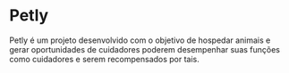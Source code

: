 # Petly
Petly é um projeto desenvolvido com o objetivo de hospedar animais e gerar oportunidades de cuidadores poderem desempenhar suas funções como cuidadores e serem recompensados por tais. 

